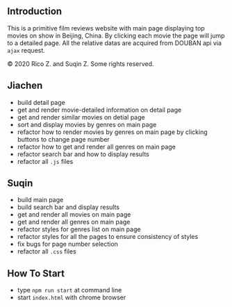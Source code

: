 ## Introduction

This is a primitive film reviews website with main page displaying top movies on show in Beijing, China. By clicking each movie the page will jump to a detailed page. All the relative datas are acquired from DOUBAN api via `ajax` request.

© 2020 Rico Z. and Suqin Z. Some rights reserved.

## Jiachen

- build detail page
- get and render movie-detailed information on detail page
- get and render similar movies on detial page
- sort and display movies by genres on main page
- refactor how to render movies by genres on main page by clicking buttons to change page number
- refactor how to get and render all genres on main page
- refactor search bar and how to display results
- refactor all `.js` files

## Suqin

- build main page
- build search bar and display results
- get and render all movies on main page
- get and render all genres on main page
- refactor styles for genres list on main page
- refactor styles for all the pages to ensure consistency of styles
- fix bugs for page number selection
- refactor all `.css` files

## How To Start

- type `npm run start` at command line
- start `index.html` with chrome browser
